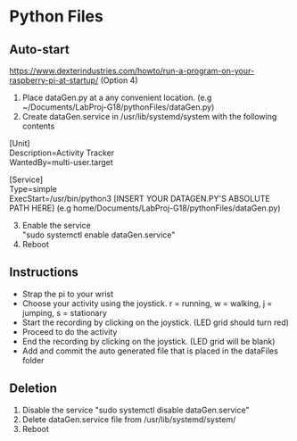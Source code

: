 # Python Files

## Auto-start
https://www.dexterindustries.com/howto/run-a-program-on-your-raspberry-pi-at-startup/ (Option 4)
1. Place dataGen.py at a any convenient location. (e.g ~/Documents/LabProj-G18/pythonFiles/dataGen.py)
2. Create dataGen.service in /usr/lib/systemd/system with the following contents  

[Unit]  
Description=Activity Tracker  
WantedBy=multi-user.target  
  
[Service]  
Type=simple  
ExecStart=/usr/bin/python3 [INSERT YOUR DATAGEN.PY'S  ABSOLUTE PATH HERE] (e.g home/Documents/LabProj-G18/pythonFiles/dataGen.py)  

3. Enable the service  
"sudo systemctl enable dataGen.service"
4. Reboot

## Instructions
- Strap the pi to your wrist
- Choose your activity using the joystick. r = running, w = walking, j = jumping, s = stationary
- Start the recording by clicking on the joystick. (LED grid should turn red)
- Proceed to do the activity
- End the recording by clicking on the joystick. (LED grid will be blank)
- Add and commit the auto generated file that is placed in the dataFiles folder

## Deletion
1. Disable the service
"sudo systemctl disable dataGen.service"
2. Delete dataGen.service file from /usr/lib/systemd/system/
3. Reboot
